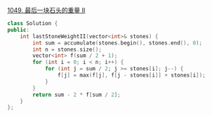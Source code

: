 [1049. 最后一块石头的重量 II](https://leetcode.cn/problems/last-stone-weight-ii/)
```C++
class Solution {
public:
    int lastStoneWeightII(vector<int>& stones) {
        int sum = accumulate(stones.begin(), stones.end(), 0);
        int n = stones.size();
        vector<int> f(sum / 2 + 1);
        for (int i = 0; i < n; i++) {
            for (int j = sum / 2; j >= stones[i]; j--) {
                f[j] = max(f[j], f[j - stones[i]] + stones[i]);
            }
        }
        return sum - 2 * f[sum / 2];
    }
};
```